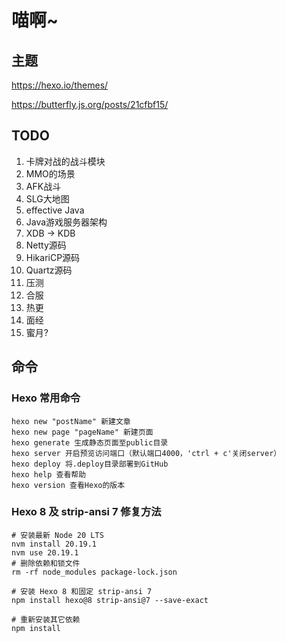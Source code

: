# 喵啊~

## 主题

https://hexo.io/themes/

https://butterfly.js.org/posts/21cfbf15/

## TODO

1. 卡牌对战的战斗模块
2. MMO的场景
3. AFK战斗
4. SLG大地图
5. effective Java
6. Java游戏服务器架构
7. XDB -> KDB
8. Netty源码
9. HikariCP源码
10. Quartz源码
11. 压测
12. 合服
13. 热更
14. 面经
15. 蜜月?

## 命令

### Hexo 常用命令

```shell
hexo new "postName" 新建文章
hexo new page "pageName" 新建页面
hexo generate 生成静态页面至public目录
hexo server 开启预览访问端口（默认端口4000，'ctrl + c'关闭server）
hexo deploy 将.deploy目录部署到GitHub
hexo help 查看帮助
hexo version 查看Hexo的版本
```

### Hexo 8 及 strip-ansi 7 修复方法

```shell
# 安装最新 Node 20 LTS
nvm install 20.19.1
nvm use 20.19.1
# 删除依赖和锁文件
rm -rf node_modules package-lock.json

# 安装 Hexo 8 和固定 strip-ansi 7
npm install hexo@8 strip-ansi@7 --save-exact

# 重新安装其它依赖
npm install
```